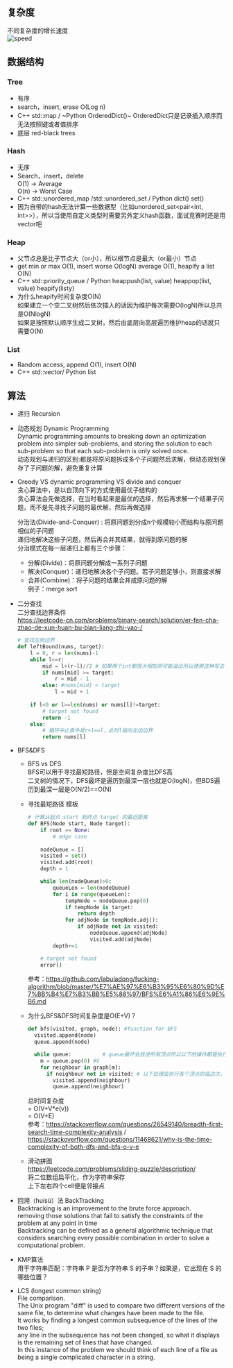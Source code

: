 ## 复杂度
不同复杂度的增长速度  
![speed](https://github.com/KnnUUu/note/assets/44579350/e897070c-222c-4393-9e30-5543bfafb13b)

## 数据结构
### Tree
- 有序
- search，insert, erase O(Log n)   
- C++ std::map / ~Python OrderedDict()~ OrderedDict只是记录插入顺序而无法按照键或者值排序    
- 底层 red-black trees  
### Hash
- 无序  
- Search，insert，delete  
  O(1) -> Average  
  O(n) -> Worst Case  
- C++ std::unordered_map /std::unordered_set / Python dict() set()
- 因为自带的hash无法计算一些数据型（比如unordered_set<pair<int, int>>），所以当使用自定义类型时需要另外定义hash函数，面试竞赛时还是用vector吧
### Heap
- 父节点总是比子节点大（or小），所以根节点是最大（or最小）节点  
- get min or max O(1), insert worse O(logN) average O(1), heapify a list O(N)   
- C++ std::priority_queue / Python heappush(list, value) heappop(list, value) heapify(listy)   
- 为什么heapify时间复杂度O(N)  
  如果建立一个空二叉树然后依次插入的话因为维护每次需要O(logN)所以总共是O(NlogN)    
  如果是按照默认顺序生成二叉树，然后由底层向高层遍历维护heap的话就只需要O(N)  
### List
- Random access, append O(1), insert O(N)  
- C++ std::vector/ Python list  

## 算法
- 递归 Recursion  

- 动态规划 Dynamic Programming  
  Dynamic programming amounts to breaking down an optimization problem into simpler sub-problems, and storing the solution to each sub-problem so that each sub-problem is only solved once.  
  动态规划与递归的区别:都是将原问题拆成多个子问题然后求解，但动态规划保存了子问题的解，避免重复计算

- Greedy VS dynamic programming VS divide and conquer  
  贪心算法中，是以自顶向下的方式使用最优子结构的  
  贪心算法会先做选择，在当时看起来是最优的选择，然后再求解一个结果子问题，而不是先寻找子问题的最优解，然后再做选择  
  
  分治法(Divide-and-Conquer) : 将原问题划分成n个规模较小而结构与原问题相似的子问题  
  递归地解决这些子问题，然后再合并其结果，就得到原问题的解  
  分治模式在每一层递归上都有三个步骤：  
  - 分解(Divide)：将原问题分解成一系列子问题  
  - 解决(Conquer)：递归地解决各个子问题。若子问题足够小，则直接求解  
  - 合并(Combine)：将子问题的结果合并成原问题的解  
  例子：merge sort  

- 二分查找  
  二分查找边界条件  
  https://leetcode-cn.com/problems/binary-search/solution/er-fen-cha-zhao-de-xun-huan-bu-bian-liang-zhi-yao-/
  ```python
  # 查找左侧边界
  def leftBound(nums, target):
      l = 0, r = len(nums)-1
      while l<=r:
          mid = l+(r-l)//2 # 如果两个int都很大相加则可能溢出所以使用这种写法
          if nums[mid] >= target:
              r = mid - 1
          else: #nums[mid] < target
              l = mid + 1
      
      if l<0 or l>=len(nums) or nums[l]!=target:
          # target not found
          return -1
      else:
          # 循环中止条件是r+1==l，此时l指向左边边界
          return nums[l]
  ```

- BFS&DFS  
  - BFS vs DFS  
    BFS可以用于寻找最短路径，但是空间复杂度比DFS高  
    二叉树的情况下，DFS最坏是遍历到最深一层也就是O(logN)，但BDS遍历到最深一层是O(N/2)==O(N)
  - 寻找最短路径 模板
    ```python
    # 计算从起点 start 到终点 target 的最近距离
    def BFS(Node start, Node target):
        if root == None:
            # edge case
            
        nodeQueue = []
        visited = set()
        visited.add(root)
        depth = 1

        while len(nodeQueue)>0:
            queueLen = len(nodeQueue)
            for i in range(queueLen):            
                tempNode = nodeQueue.pop(0)
                if tempNode is target:
                    return depth
                for adjNode in tempNode.adj():
                    if adjNode not in visited:
                        nodeQueue.append(adjNode)
                        visited.add(adjNode)
            depth+=1
    
        # target not found
        error()
    ```
    参考：https://github.com/labuladong/fucking-algorithm/blob/master/%E7%AE%97%E6%B3%95%E6%80%9D%E7%BB%B4%E7%B3%BB%E5%88%97/BFS%E6%A1%86%E6%9E%B6.md
  - 为什么BFS&DFS时间复杂度是O(E+V)？
    ```python
    def bfs(visited, graph, node): #function for BFS
      visited.append(node)
      queue.append(node)
  
      while queue:          # queue最坏会放进所有顶点所以以下的操作都是执行V次
        m = queue.pop(0) #V
        for neighbour in graph[m]:
          if neighbour not in visited: # 以下处理会执行各个顶点的临边次，这里标记为e(v)
            visited.append(neighbour)
            queue.append(neighbour)
    ```
    总时间复杂度  
    = O(V+V*e(v))  
    = O(V+E)  
    参考：https://stackoverflow.com/questions/26549140/breadth-first-search-time-complexity-analysis / https://stackoverflow.com/questions/11468621/why-is-the-time-complexity-of-both-dfs-and-bfs-o-v-e   

  - 滑动拼图  
    https://leetcode.com/problems/sliding-puzzle/description/  
    将二位数组扁平化，作为字符串保存  
    上下左右四个cell便是邻接点  

- 回溯（huísù）法 BackTracking  
  Backtracking is an improvement to the brute force approach.  
  removing those solutions that fail to satisfy the constraints of the problem at any point in time  
  Backtracking can be defined as a general algorithmic technique that considers searching every possible combination in order to solve a computational problem.  

- KMP算法  
  用于字符串匹配：字符串 P 是否为字符串 S 的子串？如果是，它出现在 S 的哪些位置？  

- LCS (longest common string)  
  File comparison.  
  The Unix program "diff" is used to compare two different versions of the same file, to determine what changes have been made to the file.  
  It works by finding a longest common subsequence of the lines of the two files;  
  any line in the subsequence has not been changed, so what it displays is the remaining set of lines that have changed.  
  In this instance of the problem we should think of each line of a file as being a single complicated character in a string.    
